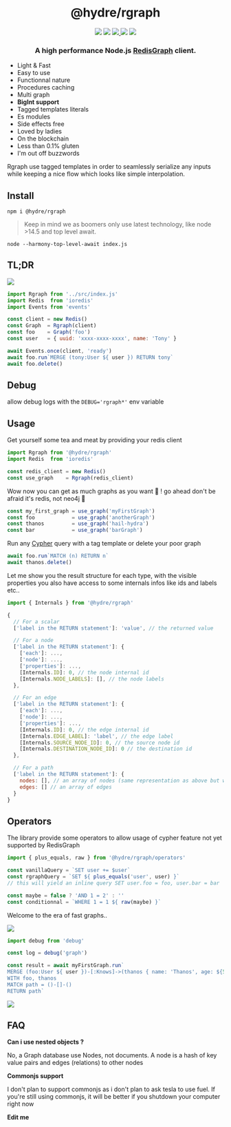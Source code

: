 <h1 align=center>@hydre/rgraph</h1>
<p align=center>
  <img src="https://img.shields.io/github/license/hydreio/rgraph.svg?style=for-the-badge" />
  <img src="https://img.shields.io/codecov/c/github/hydreio/rgraph/edge?logo=codecov&style=for-the-badge"/>
  <a href="https://www.npmjs.com/package/@hydre/rgraph">
    <img src="https://img.shields.io/npm/v/@hydre/rgraph.svg?logo=npm&style=for-the-badge" />
  </a>
  <img src="https://img.shields.io/npm/dw/@hydre/rgraph?logo=npm&style=for-the-badge" />
  <img src="https://img.shields.io/github/workflow/status/hydreio/rgraph/CI?logo=Github&style=for-the-badge" />
</p>

<h3 align=center>A high performance Node.js
  <a href="https://github.com/RedisGraph/RedisGraph" target="_blank">RedisGraph</a>
  client.
</h3>

- Light & Fast
- Easy to use
- Functionnal nature
- Procedures caching
- Multi graph
- **BigInt support**
- Tagged templates literals
- Es modules
- Side effects free
- Loved by ladies
- On the blockchain
- Less than 0.1% gluten
- I'm out off buzzwords

Rgraph use tagged templates in order to seamlessly serialize any inputs
while keeping a nice flow which looks like simple interpolation.

## Install

```
npm i @hydre/rgraph
```

> Keep in mind we as boomers only use latest technology, like node >14.5 and top level await.
```
node --harmony-top-level-await index.js
```

## TL;DR

![](https://i.imgur.com/huOrZnj.png)

```js
import Rgraph from '../src/index.js'
import Redis  from 'ioredis'
import Events from 'events'

const client = new Redis()
const Graph  = Rgraph(client)
const foo    = Graph('foo')
const user   = { uuid: 'xxxx-xxxx-xxxx', name: 'Tony' }

await Events.once(client, 'ready')
await foo.run`MERGE (tony:User ${ user }) RETURN tony`
await foo.delete()
```

## Debug

allow debug logs with the `DEBUG='rgraph*'` env variable

## Usage

Get yourself some tea and meat by providing your redis client

```js
import Rgraph from '@hydre/rgraph'
import Redis  from 'ioredis'

const redis_client = new Redis()
const use_graph    = Rgraph(redis_client)
```

Wow now you can get as much graphs as you want 💃 !
go ahead don't be afraid it's redis, not neo4j 🦐

```js
const my_first_graph = use_graph('myFirstGraph')
const foo            = use_graph('anotherGraph')
const thanos         = use_graph('hail-hydra')
const bar            = use_graph('barGraph')
```

Run any [Cypher](https://neo4j.com/docs/cypher-manual/current/) query with a tag template or delete your poor graph
```js
await foo.run`MATCH (n) RETURN n`
await thanos.delete()
```

Let me show you the result structure for each type, with the visible properties
you also have access to some internals infos like ids and labels etc..

```js
import { Internals } from '@hydre/rgraph'

{
  // For a scalar
  ['label in the RETURN statement']: 'value', // the returned value

  // For a node
  ['label in the RETURN statement']: {
    ['each']: ...,
    ['node']: ...,
    ['properties']: ...,
    [Internals.ID]: 0, // the node internal id
    [Internals.NODE_LABELS]: [], // the node labels
  },

  // For an edge
  ['label in the RETURN statement']: {
    ['each']: ...,
    ['node']: ...,
    ['properties']: ...,
    [Internals.ID]: 0, // the edge internal id
    [Internals.EDGE_LABEL]: 'label', // the edge label
    [Internals.SOURCE_NODE_ID]: 0, // the source node id
    [Internals.DESTINATION_NODE_ID]: 0 // the destination id
  },

  // For a path
  ['label in the RETURN statement']: {
    nodes: [], // an array of nodes (same representation as above but without the return label)
    edges: [] // an array of edges
  }
}
```

## Operators

The library provide some operators to allow usage of cypher feature not yet supported by RedisGraph

```js
import { plus_equals, raw } from '@hydre/rgraph/operators'

const vanillaQuery = `SET user += $user`
const rgraphQuery = `SET ${ plus_equals('user', user) }`
// this will yield an inline query SET user.foo = foo, user.bar = bar

const maybe = false ? 'AND 1 = 2' : ''
const conditionnal = `WHERE 1 = 1 ${ raw(maybe) }`
```

Welcome to the era of fast graphs..

![](https://forthebadge.com/images/badges/certified-snoop-lion.svg)

```js
import debug from 'debug'

const log = debug('graph')

const result = await myFirstGraph.run`
MERGE (foo:User ${ user })-[:Knows]->(thanos { name: 'Thanos', age: ${5 + 5}, a: ${true}, b: ${922337203}, c: ${51.000000000016} })
WITH foo, thanos
MATCH path = ()-[]-()
RETURN path`
```
![](https://i.imgur.com/XYArfbr.png)

## FAQ

**Can i use nested objects ?**

No, a Graph database use Nodes, not documents. A node is a hash of key value pairs
and edges (relations) to other nodes

**Commonjs support**

I don't plan to support commonjs as i don't plan to ask tesla to use fuel.
If you're still using commonjs, it will be better if you shutdown your computer right now

**Edit me**
